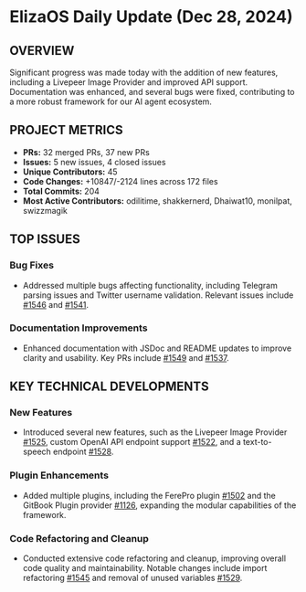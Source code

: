 # ElizaOS Daily Update (Dec 28, 2024)

## OVERVIEW 
Significant progress was made today with the addition of new features, including a Livepeer Image Provider and improved API support. Documentation was enhanced, and several bugs were fixed, contributing to a more robust framework for our AI agent ecosystem.

## PROJECT METRICS
- **PRs:** 32 merged PRs, 37 new PRs
- **Issues:** 5 new issues, 4 closed issues
- **Unique Contributors:** 45
- **Code Changes:** +10847/-2124 lines across 172 files
- **Total Commits:** 204
- **Most Active Contributors:** odilitime, shakkernerd, Dhaiwat10, monilpat, swizzmagik

## TOP ISSUES
### Bug Fixes
- Addressed multiple bugs affecting functionality, including Telegram parsing issues and Twitter username validation. Relevant issues include [#1546](https://github.com/elizaos/eliza/issues/1546) and [#1541](https://github.com/elizaos/eliza/issues/1541).

### Documentation Improvements
- Enhanced documentation with JSDoc and README updates to improve clarity and usability. Key PRs include [#1549](https://github.com/elizaos/eliza/pull/1549) and [#1537](https://github.com/elizaos/eliza/pull/1537).

## KEY TECHNICAL DEVELOPMENTS
### New Features
- Introduced several new features, such as the Livepeer Image Provider [#1525](https://github.com/elizaos/eliza/pull/1525), custom OpenAI API endpoint support [#1522](https://github.com/elizaos/eliza/pull/1522), and a text-to-speech endpoint [#1528](https://github.com/elizaos/eliza/pull/1528).

### Plugin Enhancements
- Added multiple plugins, including the FerePro plugin [#1502](https://github.com/elizaos/eliza/pull/1502) and the GitBook Plugin provider [#1126](https://github.com/elizaos/eliza/pull/1126), expanding the modular capabilities of the framework.

### Code Refactoring and Cleanup
- Conducted extensive code refactoring and cleanup, improving overall code quality and maintainability. Notable changes include import refactoring [#1545](https://github.com/elizaos/eliza/pull/1545) and removal of unused variables [#1529](https://github.com/elizaos/eliza/pull/1529).